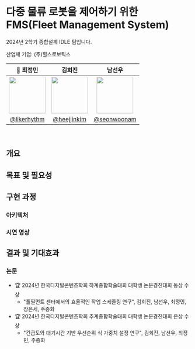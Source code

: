 # 다중 물류 로봇을 제어하기 위한 FMS(Fleet Management System)

2024년 2학기 종합설계 IDLE 팀입니다.

산업체 기업: (주)힐스로보틱스

| 👑 최정민 | 김희진 | 남선우 |
|:-------:|:----:|:-----:|
|<img src="https://avatars.githubusercontent.com/u/89333351?v=4" width="100px" />| <img src="https://avatars.githubusercontent.com/u/108065505?v=4" width="100px" />| <img src="https://avatars.githubusercontent.com/u/74304338?v=4" width="100px" />|
| [@likerhythm](https://github.com/likerhythm) | [@heejjinkim](https://github.com/heejjinkim) | [@seonwoonam](https://github.com/seonwoonam) |

<br>

## 개요

## 목표 및 필요성

## 구현 과정

### 아키텍처

### 시연 영상


## 결과 및 기대효과

### 논문

- 🏆 2024년 한국디지털콘텐츠학회 하계종합학술대회 대학생 논문경진대회 동상 수상
  - "풀필먼트 센터에서의 효율적인 작업 스케줄링 연구", 김희진, 남선우, 최정민, 장은세, 주종화
- 🏆 2024년 한국디지털콘텐츠학회 추계종합학술대회 대학생 논문경진대회 은상 수상
  - "긴급도와 대기시간 기반 우선순위 식 가중치 설정 연구", 김희진, 남선우, 최정민, 주종화
